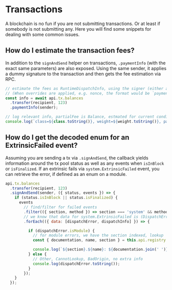 # Transactions

A blockchain is no fun if you are not submitting transactions. Or at least if somebody is not submitting any. Here you will find some snippets for dealing with some common issues.

## How do I estimate the transaction fees?

In addition to the `signAndSend` helper on transactions, `.paymentInfo` (with the exact same parameters) are also exposed. Using the same sender, it applies a dummy signature to the transaction and then gets the fee estimation via RPC.

```js
// estimate the fees as RuntimeDispatchInfo, using the signer (either address or locked/unlocked keypair)
// (When overrides are applied, e.g. nonce, the format would be `paymentInfo(sender, { nonce })`)
const info = await api.tx.balances
  .transfer(recipient, 123)
  .paymentInfo(sender);

// log relevant info, partialFee is Balance, estmated for current conditions
console.log(`class=${class.toString()}, weight=${weight.toString()}, partialFee=${partialFee.toHuman()}`);
```

## How do I get the decoded enum for an ExtrinsicFailed event?

Assuming you are sending a tx via `.signAndSend`, the callback yields information around the tx pool status as well as any events when `isInBlock` or `isFinalized`. If an extrinsic fails via `system.ExtrinsicFailed` event, you can retrieve the error, if defined as an enum on a module.

```js
api.tx.balances
  .transfer(recipient, 123)
  .signAndSend(sender, ({ status, events }) => {
    if (status.isInBlock || status.isFinalized) {
      events
        // find/filter for failed events
        .filter(({ section, method }) => section === 'system' && method === 'ExtrinsicFailed')
        // we know that data for system.ExtrinsicFailed is (DispatchError, DispatchInfo)
        .forEach(({ data: [dispatchError, dispatchInfo] }) => {

          if (dispatchError.isModule) {
            // for module errors, we have the section indexed, lookup
            const { documentation, name, section } = this.api.registry.findMetaError(dispatchError.asModule);

            console.log(`${section}.${name}: ${documentation.join(' ')}`);
          } else {
            // Other, CannotLookup, BadOrigin, no extra info
            console.log(dispatchError.toString());
          }
        });
    }
  });
```
